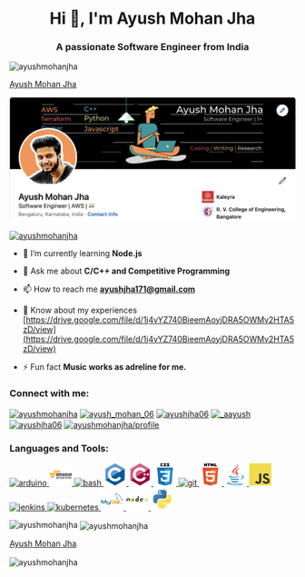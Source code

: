 <h1 align="center">Hi 👋, I'm Ayush Mohan Jha</h1>
<h3 align="center">A passionate Software Engineer from India</h3>

<p align="left"> <img src="https://komarev.com/ghpvc/?username=ayushmohanjha&label=Profile%20views&color=0e75b6&style=flat" alt="ayushmohanjha" /> </p>
<div class="badge-base LI-profile-badge" data-locale="en_US" data-size="medium" data-theme="dark" data-type="VERTICAL" data-vanity="ayushmohanjha" data-version="v1"><a class="badge-base__link LI-simple-link" href="https://in.linkedin.com/in/ayushmohanjha?trk=profile-badge">Ayush Mohan Jha</a></div>
              
<p align="center"> <img src="https://github.com/AYUSHMOHANJHA/AYUSHMOHANJHA/blob/main/Screenshot%202021-10-26%20at%209.57.34%20PM.png" alt="ayushmohanjha" /> </p>
<p align="left"> <a href="https://github.com/ryo-ma/github-profile-trophy"><img src="https://github-profile-trophy.vercel.app/?username=ayushmohanjha" alt="ayushmohanjha" /></a> </p>

- 🌱 I’m currently learning **Node.js**

- 💬 Ask me about **C/C++ and Competitive Programming**

- 📫 How to reach me **ayushjha171@gmail.com**

- 📄 Know about my experiences [https://drive.google.com/file/d/1j4vYZ740BieemAoyjDRA5OWMv2HTA5zD/view](https://drive.google.com/file/d/1j4vYZ740BieemAoyjDRA5OWMv2HTA5zD/view)

- ⚡ Fun fact **Music works as adreline for me.**

<h3 align="left">Connect with me:</h3>
<p align="left">
<a href="https://linkedin.com/in/ayushmohanjha" target="blank"><img align="center" src="https://cdn.jsdelivr.net/npm/simple-icons@3.0.1/icons/linkedin.svg" alt="ayushmohanjha" height="30" width="40" /></a>
<a href="https://www.codechef.com/users/ayush_mohan_06" target="blank"><img align="center" src="https://cdn.jsdelivr.net/npm/simple-icons@3.1.0/icons/codechef.svg" alt="ayush_mohan_06" height="30" width="40" /></a>
<a href="https://www.hackerrank.com/ayushjha06" target="blank"><img align="center" src="https://cdn.jsdelivr.net/npm/simple-icons@3.0.1/icons/hackerrank.svg" alt="ayushjha06" height="30" width="40" /></a>
<a href="https://codeforces.com/profile/_aayush" target="blank"><img align="center" src="https://cdn.jsdelivr.net/npm/simple-icons@3.0.1/icons/codeforces.svg" alt="_aayush" height="30" width="40" /></a>
<a href="https://www.leetcode.com/ayushjha06" target="blank"><img align="center" src="https://cdn.jsdelivr.net/npm/simple-icons@3.0.1/icons/leetcode.svg" alt="ayushjha06" height="30" width="40" /></a>
<a href="https://auth.geeksforgeeks.org/user/ayushmohanjha/profile" target="blank"><img align="center" src="https://cdn.jsdelivr.net/npm/simple-icons@3.0.1/icons/geeksforgeeks.svg" alt="ayushmohanjha/profile" height="30" width="40" /></a>
</p>

<h3 align="left">Languages and Tools:</h3>
<p align="left"> <a href="https://www.arduino.cc/" target="_blank"> <img src="https://cdn.worldvectorlogo.com/logos/arduino-1.svg" alt="arduino" width="40" height="40"/> </a> <a href="https://aws.amazon.com" target="_blank"> <img src="https://raw.githubusercontent.com/devicons/devicon/master/icons/amazonwebservices/amazonwebservices-original-wordmark.svg" alt="aws" width="40" height="40"/> </a> <a href="https://www.gnu.org/software/bash/" target="_blank"> <img src="https://www.vectorlogo.zone/logos/gnu_bash/gnu_bash-icon.svg" alt="bash" width="40" height="40"/> </a> <a href="https://www.cprogramming.com/" target="_blank"> <img src="https://raw.githubusercontent.com/devicons/devicon/master/icons/c/c-original.svg" alt="c" width="40" height="40"/> </a> <a href="https://www.w3schools.com/cpp/" target="_blank"> <img src="https://raw.githubusercontent.com/devicons/devicon/master/icons/cplusplus/cplusplus-original.svg" alt="cplusplus" width="40" height="40"/> </a> <a href="https://www.w3schools.com/css/" target="_blank"> <img src="https://raw.githubusercontent.com/devicons/devicon/master/icons/css3/css3-original-wordmark.svg" alt="css3" width="40" height="40"/> </a> <a href="https://git-scm.com/" target="_blank"> <img src="https://www.vectorlogo.zone/logos/git-scm/git-scm-icon.svg" alt="git" width="40" height="40"/> </a> <a href="https://www.w3.org/html/" target="_blank"> <img src="https://raw.githubusercontent.com/devicons/devicon/master/icons/html5/html5-original-wordmark.svg" alt="html5" width="40" height="40"/> </a> <a href="https://www.java.com" target="_blank"> <img src="https://raw.githubusercontent.com/devicons/devicon/master/icons/java/java-original.svg" alt="java" width="40" height="40"/> </a> <a href="https://developer.mozilla.org/en-US/docs/Web/JavaScript" target="_blank"> <img src="https://raw.githubusercontent.com/devicons/devicon/master/icons/javascript/javascript-original.svg" alt="javascript" width="40" height="40"/> </a> <a href="https://www.jenkins.io" target="_blank"> <img src="https://www.vectorlogo.zone/logos/jenkins/jenkins-icon.svg" alt="jenkins" width="40" height="40"/> </a> <a href="https://kubernetes.io" target="_blank"> <img src="https://www.vectorlogo.zone/logos/kubernetes/kubernetes-icon.svg" alt="kubernetes" width="40" height="40"/> </a> <a href="https://www.mysql.com/" target="_blank"> <img src="https://raw.githubusercontent.com/devicons/devicon/master/icons/mysql/mysql-original-wordmark.svg" alt="mysql" width="40" height="40"/> </a> <a href="https://nodejs.org" target="_blank"> <img src="https://raw.githubusercontent.com/devicons/devicon/master/icons/nodejs/nodejs-original-wordmark.svg" alt="nodejs" width="40" height="40"/> </a> <a href="https://www.python.org" target="_blank"> <img src="https://raw.githubusercontent.com/devicons/devicon/master/icons/python/python-original.svg" alt="python" width="40" height="40"/> </a> </p>

<p><img align="left" src="https://github-readme-stats.vercel.app/api/top-langs?username=ayushmohanjha&show_icons=true&locale=en&layout=compact" alt="ayushmohanjha" /></p>

<p>&nbsp;<img align="center" src="https://github-readme-stats.vercel.app/api?username=ayushmohanjha&show_icons=true&locale=en" alt="ayushmohanjha" /></p>
<script type="text/javascript" src="https://platform.linkedin.com/badges/js/profile.js" async defer></script>
<p><div class="LI-profile-badge"  data-version="v1" data-size="medium" data-locale="en_US" data-type="horizontal" data-theme="dark" data-vanity="ayushmohanjha"><a class="LI-simple-link" href='https://in.linkedin.com/in/ayushmohanjha?trk=profile-badge'>Ayush Mohan Jha</a></div></p>
<p><img align="center" src="https://github-readme-streak-stats.herokuapp.com/?user=ayushmohanjha&" alt="ayushmohanjha" /></p>
